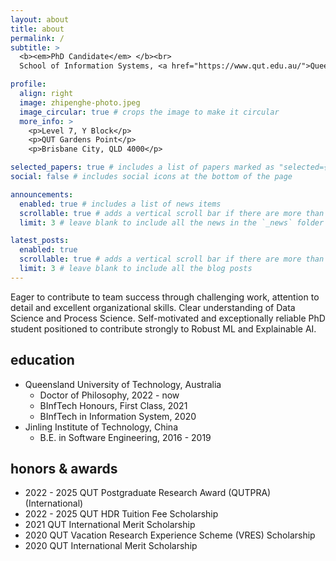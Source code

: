 ```yaml
---
layout: about
title: about
permalink: /
subtitle: >
  <b><em>PhD Candidate</em> </b><br>
  School of Information Systems, <a href="https://www.qut.edu.au/">Queensland University of Technology</a>

profile:
  align: right
  image: zhipenghe-photo.jpeg
  image_circular: true # crops the image to make it circular
  more_info: >
    <p>Level 7, Y Block</p>
    <p>QUT Gardens Point</p>
    <p>Brisbane City, QLD 4000</p>

selected_papers: true # includes a list of papers marked as "selected={true}"
social: false # includes social icons at the bottom of the page

announcements:
  enabled: true # includes a list of news items
  scrollable: true # adds a vertical scroll bar if there are more than 3 news items
  limit: 3 # leave blank to include all the news in the `_news` folder

latest_posts:
  enabled: true
  scrollable: true # adds a vertical scroll bar if there are more than 3 new posts items
  limit: 3 # leave blank to include all the blog posts
---
```


Eager to contribute to team success through challenging work, attention to detail and excellent organizational skills. Clear understanding of Data Science and Process Science. Self-motivated and exceptionally reliable PhD student positioned to contribute strongly to Robust ML and Explainable AI.

## education

- Queensland University of Technology, Australia
  - Doctor of Philosophy, 2022 - now
  - BInfTech Honours, First Class, 2021
  - BInfTech in Information System, 2020
- Jinling Institute of Technology, China
  - B.E. in Software Engineering, 2016 - 2019

## honors & awards

- 2022 - 2025 QUT Postgraduate Research Award (QUTPRA) (International)
- 2022 - 2025 QUT HDR Tuition Fee Scholarship
- 2021 QUT International Merit Scholarship
- 2020 QUT Vacation Research Experience Scheme (VRES) Scholarship
- 2020 QUT International Merit Scholarship
